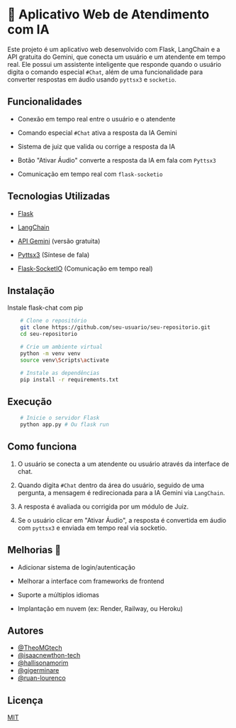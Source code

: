 
# 🧠 Aplicativo Web de Atendimento com IA

Este projeto é um aplicativo web desenvolvido com Flask, LangChain e a API gratuita do Gemini, que conecta um usuário e um atendente em tempo real. Ele possui um assistente inteligente que responde quando o usuário digita o comando especial `#Chat`, além de uma funcionalidade para converter respostas em áudio usando `pyttsx3` e `socketio`.
## Funcionalidades

- Conexão em tempo real entre o usuário e o atendente

- Comando especial `#Chat` ativa a resposta da IA Gemini

- Sistema de juiz que valida ou corrige a resposta da IA

- Botão "Ativar Áudio" converte a resposta da IA em fala com `Pyttsx3`

- Comunicação em tempo real com `flask-socketio`
## Tecnologias Utilizadas
- [Flask](https://flask.palletsprojects.com/)

- [LangChain](https://www.langchain.com/)

- [API Gemini](https://ai.google.dev/) (versão gratuita)

- [Pyttsx3](https://pyttsx3.readthedocs.io/en/latest/) (Síntese de fala)

- [Flask-SocketIO](https://flask-socketio.readthedocs.io/en/latest/) (Comunicação em tempo real)
## Instalação

Instale flask-chat com pip

```sh
    # Clone o repositório
    git clone https://github.com/seu-usuario/seu-repositorio.git
    cd seu-repositorio

    # Crie um ambiente virtual 
    python -m venv venv
    source venv\Scripts\activate

    # Instale as dependências
    pip install -r requirements.txt

```
    
## Execução

```bash
    # Inicie o servidor Flask
    python app.py # Ou flask run 
```
## Como funciona
1. O usuário se conecta a um atendente ou usuário através da interface de chat.

2. Quando digita `#Chat` dentro da área do usuário, seguido de uma pergunta, a mensagem é redirecionada para a IA Gemini via `LangChain`.

3. A resposta é avaliada ou corrigida por um módulo de Juiz.

4. Se o usuário clicar em "Ativar Áudio", a resposta é convertida em áudio com `pyttsx3` e enviada em tempo real via socketio.
## Melhorias 📌
- Adicionar sistema de login/autenticação

- Melhorar a interface com frameworks de frontend

- Suporte a múltiplos idiomas

- Implantação em nuvem (ex: Render, Railway, ou Heroku)
## Autores

- [@TheoMGtech](https://github.com/TheoMGtech)
- [@isaacnewthon-tech](https://github.com/isaacnewton-tech)
- [@hallisonamorim](https://github.com/hallisonamorim)
- [@gigerminare](https://github.com/gigerminare)
- [@ruan-lourenco](https://github.com/ruan-lourenco)





## Licença

[MIT](https://choosealicense.com/licenses/mit/)

